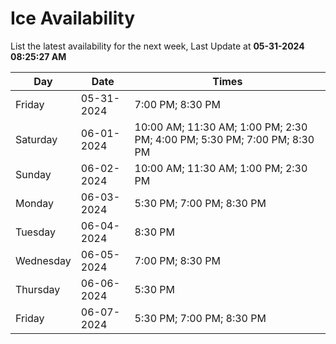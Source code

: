 # Ice Availability

List the latest availability for the next week, Last Update at **05-31-2024 08:25:27 AM**

| Day         | Date        | Times       |
| ----------- | ----------- | ----------- |
|Friday|05-31-2024|7:00 PM; 8:30 PM|
|Saturday|06-01-2024|10:00 AM; 11:30 AM; 1:00 PM; 2:30 PM; 4:00 PM; 5:30 PM; 7:00 PM; 8:30 PM|
|Sunday|06-02-2024|10:00 AM; 11:30 AM; 1:00 PM; 2:30 PM|
|Monday|06-03-2024|5:30 PM; 7:00 PM; 8:30 PM|
|Tuesday|06-04-2024|8:30 PM|
|Wednesday|06-05-2024|7:00 PM; 8:30 PM|
|Thursday|06-06-2024|5:30 PM|
|Friday|06-07-2024|5:30 PM; 7:00 PM; 8:30 PM|
